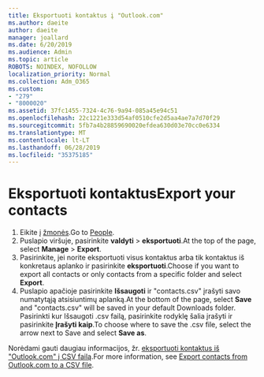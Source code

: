 ```yaml
---
title: Eksportuoti kontaktus į "Outlook.com"
ms.author: daeite
author: daeite
manager: joallard
ms.date: 6/20/2019
ms.audience: Admin
ms.topic: article
ROBOTS: NOINDEX, NOFOLLOW
localization_priority: Normal
ms.collection: Adm_O365
ms.custom:
- "279"
- "8000020"
ms.assetid: 37fc1455-7324-4c76-9a94-085a45e94c51
ms.openlocfilehash: 22c1221e333d54af0510cfe2d5aa4ae7a7d70f29
ms.sourcegitcommit: 5fb7a4b28859690020efdea630d03e70cc0e6334
ms.translationtype: MT
ms.contentlocale: lt-LT
ms.lasthandoff: 06/28/2019
ms.locfileid: "35375185"
---
```

# <a name="export-your-contacts"></a><span data-ttu-id="817a4-102">Eksportuoti kontaktus</span><span class="sxs-lookup"><span data-stu-id="817a4-102">Export your contacts</span></span>

1. <span data-ttu-id="817a4-103">Eikite į [žmonės](https://outlook.live.com/people/).</span><span class="sxs-lookup"><span data-stu-id="817a4-103">Go to [People](https://outlook.live.com/people/).</span></span>
2. <span data-ttu-id="817a4-104">Puslapio viršuje, pasirinkite **valdyti** \> **eksportuoti**.</span><span class="sxs-lookup"><span data-stu-id="817a4-104">At the top of the page, select **Manage** \> **Export**.</span></span>
3. <span data-ttu-id="817a4-105">Pasirinkite, jei norite eksportuoti visus kontaktus arba tik kontaktus iš konkretaus aplanko ir pasirinkite **eksportuoti**.</span><span class="sxs-lookup"><span data-stu-id="817a4-105">Choose if you want to export all contacts or only contacts from a specific folder and select **Export**.</span></span>
4. <span data-ttu-id="817a4-106">Puslapio apačioje pasirinkite **Išsaugoti** ir "contacts.csv" įrašyti savo numatytąją atsisiuntimų aplanką.</span><span class="sxs-lookup"><span data-stu-id="817a4-106">At the bottom of the page, select **Save** and "contacts.csv" will be saved in your default Downloads folder.</span></span> <span data-ttu-id="817a4-107">Pasirinkti kur Išsaugoti .csv failą, pasirinkite rodyklę šalia įrašyti ir pasirinkite **Įrašyti kaip**.</span><span class="sxs-lookup"><span data-stu-id="817a4-107">To choose where to save the .csv file, select the arrow next to Save and select **Save as**.</span></span>

<span data-ttu-id="817a4-108">Norėdami gauti daugiau informacijos, žr. [eksportuoti kontaktus iš "Outlook.com" į CSV failą](https://support.office.com/article/578cca22-3550-4c73-b3f0-9978cfeac83f?wt.mc_id=Office_Outlook_com_Alchemy).</span><span class="sxs-lookup"><span data-stu-id="817a4-108">For more information, see [Export contacts from Outlook.com to a CSV file](https://support.office.com/article/578cca22-3550-4c73-b3f0-9978cfeac83f?wt.mc_id=Office_Outlook_com_Alchemy).</span></span>
